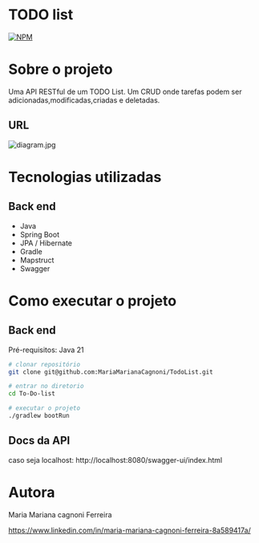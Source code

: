# TODO list
[![NPM](https://img.shields.io/npm/l/react)](https://github.com/neliocursos/exemplo-readme/blob/main/LICENSE)

# Sobre o projeto

Uma API RESTful de um TODO List.
Um CRUD onde  tarefas podem ser adicionadas,modificadas,criadas e deletadas.


## URL
![diagram.jpg](..%2F..%2FDownloads%2Fdiagram.jpg)
# Tecnologias utilizadas
## Back end
- Java
- Spring Boot
- JPA / Hibernate
- Gradle
- Mapstruct
- Swagger

# Como executar o projeto

## Back end
Pré-requisitos: Java 21

```bash
# clonar repositório
git clone git@github.com:MariaMarianaCagnoni/TodoList.git

# entrar no diretorio
cd To-Do-list

# executar o projeto
./gradlew bootRun

```
## Docs da API
caso seja localhost:
http://localhost:8080/swagger-ui/index.html


# Autora

Maria Mariana cagnoni Ferreira

https://www.linkedin.com/in/maria-mariana-cagnoni-ferreira-8a589417a/
